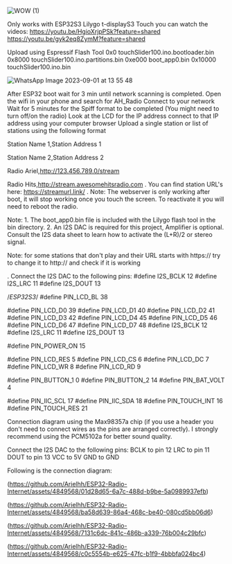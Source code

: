 
![WOW (1)](https://github.com/Arielhh/ESP32-Radio-Internet/assets/4849568/c3e2c1ed-ae2e-4ef1-8c4e-736ea6311608)




Only works with ESP32S3 Lilygo t-displayS3 Touch
you can watch the videos:
https://youtu.be/HgioXrjpPSk?feature=shared
https://youtu.be/gyk2eq8ZymM?feature=shared

Upload using Espressif Flash Tool
0x0 touchSlider100.ino.bootloader.bin
0x8000 touchSlider100.ino.partitions.bin
0xe000 boot_app0.bin
0x10000 touchSlider100.ino.bin


![WhatsApp Image 2023-09-01 at 13 55 48](https://github.com/Arielhh/ESP32-Radio-Internet/assets/4849568/db2f634a-4fb8-4936-bf85-d655123cbe20)

After ESP32 boot wait for 3 min until network scanning is completed.
Open the wifi in your phone and search for AH_Radio
Connect to your network
Wait for 5 minutes for the Spiff format to be completed
(You might need to turn off/on the radio) Look at the LCD for the IP address
connect to that IP address using your computer browser
Upload a single station or list of stations using the following format

Station Name 1,Station Address 1

Station Name 2,Station Address 2

Radio Ariel,http://123.456.789.0/stream

Radio Hits,http://stream.awesomehitsradio.com
.
You can find station URL's here: https://streamurl.link/
.
Note: The webserver is only working after boot, 
it will stop working once you touch the screen. 
To reactivate it you will need to reboot the radio.

Note: 1. The boot_app0.bin file is included with the Lilygo flash tool in the bin directory.
      2. An I2S DAC is required for this project, Amplifier is optional.  Consult the I2S data sheet to learn how to activate the (L+R)/2 or stereo signal.  

Note: for some stations that don't play and their URL starts with https:// try to change it to http:// and check if it is working

.
Connect the I2S DAC to the following pins:
#define I2S_BCLK 12
#define I2S_LRC 11
#define I2S_DOUT 13


/*ESP32S3*/
#define PIN_LCD_BL 38

#define PIN_LCD_D0 39
#define PIN_LCD_D1 40
#define PIN_LCD_D2 41
#define PIN_LCD_D3 42
#define PIN_LCD_D4 45
#define PIN_LCD_D5 46
#define PIN_LCD_D6 47
#define PIN_LCD_D7 48
#define I2S_BCLK 12
#define I2S_LRC 11
#define I2S_DOUT 13

#define PIN_POWER_ON 15

#define PIN_LCD_RES 5
#define PIN_LCD_CS 6
#define PIN_LCD_DC 7
#define PIN_LCD_WR 8
#define PIN_LCD_RD 9

#define PIN_BUTTON_1 0
#define PIN_BUTTON_2 14
#define PIN_BAT_VOLT 4

#define PIN_IIC_SCL 17
#define PIN_IIC_SDA 18
#define PIN_TOUCH_INT 16
#define PIN_TOUCH_RES 21

Connection diagram using the Max98357a chip (if you use a header you don't need to connect wires as the pins are arranged correctly). 
I strongly recommend using the PCM5102a for better sound quality.      
 
 
Connect the I2S DAC to the following pins: 
BCLK to pin 12 
LRC to pin 11 
DOUT to pin 13
VCC to 5V
GND to GND

Following is the connection diagram:

(https://github.com/Arielhh/ESP32-Radio-Internet/assets/4849568/01d28d65-6a7c-488d-b9be-5a0989937efb)

(https://github.com/Arielhh/ESP32-Radio-Internet/assets/4849568/ba58d639-86a4-468c-be40-080cd5bb06d6)

(https://github.com/Arielhh/ESP32-Radio-Internet/assets/4849568/7131c6dc-841c-486b-a339-76b004c29bfc)

(https://github.com/Arielhh/ESP32-Radio-Internet/assets/4849568/c0c5554b-e625-47fc-b1f9-4bbbfa024bc4)
